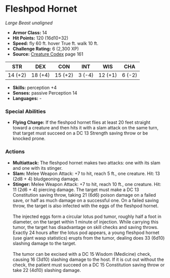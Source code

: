 # Fleshpod Hornet

*Large* *Beast* *unaligned*

- **Armor Class:** 14
- **Hit Points:** 120 (16d10+32)
- **Speed:** fly 60 ft. hover True ft. walk 10 ft.
- **Challenge Rating:** 6 (2,300 XP)
- **Source:** [Creature Codex](https://koboldpress.com/kpstore/product/creature-codex-for-5th-edition-dnd) page 161

| STR | DEX | CON | INT | WIS | CHA |
| --- | --- | --- | --- | --- | --- |
| 14 (+2) | 18 (+4) | 15 (+2) | 3 (-4) | 12 (+1) | 6 (-2) |

- **Skills:** perception +4
- **Senses:** passive Perception 14
- **Languages:** -
### Special Abilities
- **Flying Charge:** If the fleshpod hornet flies at least 20 feet straight toward a creature and then hits it with a slam attack on the same turn, that target must succeed on a DC 13 Strength saving throw or be knocked prone.
### Actions
- **Multiattack:** The fleshpod hornet makes two attacks: one with its slam and one with its stinger.
- **Slam:** Melee Weapon Attack: +7 to hit, reach 5 ft., one creature. Hit: 13 (2d8 + 4) bludgeoning damage.
- **Stinger:** Melee Weapon Attack: +7 to hit, reach 10 ft., one creature. Hit: 11 (2d6 + 4) piercing damage. The target must make a DC 13 Constitution saving throw, taking 21 (6d6) poison damage on a failed save, or half as much damage on a successful one. On a failed saving throw, the target is also infected with the eggs of the fleshpod hornet. <br><br>The injected eggs form a circular lotus pod tumor, roughly half a foot in diameter, on the target within 1 minute of injection. While carrying this tumor, the target has disadvantage on skill checks and saving throws. Exactly 24 hours after the lotus pod appears, a young fleshpod hornet (use giant wasp statistics) erupts from the tumor, dealing does 33 (6d10) slashing damage to the target. <br><br>The tumor can be excised with a DC 15 Wisdom (Medicine) check, causing 16 (3d10) slashing damage to the host. If it is cut out without the check, the patient must succeed on a DC 15 Constitution saving throw or take 22 (4d10) slashing damage.


